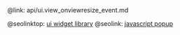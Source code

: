 @link: api/ui.view_onviewresize_event.md

@seolinktop: [ui widget library](https://webix.com)
@seolink: [javascript popup](https://webix.com/widget/popup/)
